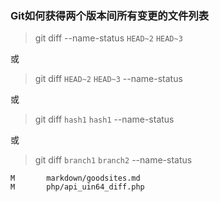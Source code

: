 ### Git如何获得两个版本间所有变更的文件列表
>git diff --name-status `HEAD~2` `HEAD~3`

或
>git diff `HEAD~2` `HEAD~3` --name-status

或
>git diff `hash1` `hash1` --name-status

或
>git diff `branch1` `branch2` --name-status
```
M       markdown/goodsites.md
M       php/api_uin64_diff.php

```


